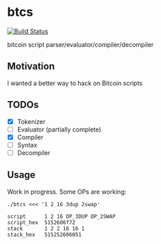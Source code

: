 
# btcs

[![Build Status](https://travis-ci.org/jb55/btcs.svg)](https://travis-ci.org/jb55/btcs)

  bitcoin script parser/evaluator/compiler/decompiler

## Motivation

  I wanted a better way to hack on Bitcoin scripts

## TODOs

- [X] Tokenizer
- [ ] Evaluator (partially complete)
- [X] Compiler
- [ ] Syntax
- [ ] Decompiler

## Usage

  Work in progress. Some OPs are working:

```
./btcs <<< '1 2 16 3dup 2swap'

script      1 2 16 OP_3DUP OP_2SWAP
script_hex  5152606f72
stack       1 2 2 16 16 1
stack_hex   515252606051
```
